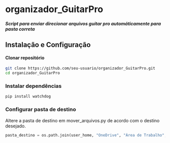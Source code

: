 # organizador_GuitarPro
##### Script para enviar direcionar arquivos guitar pro automáticamente para pasta correta

## Instalação e Configuração

#### Clonar repositório

```sh
git clone https://github.com/seu-usuario/organizador_GuitarPro.git
cd organizador_GuitarPro
```

### Instalar dependências

```sh
pip install watchdog
```

### Configurar pasta de destino

Altere a pasta de destino em mover_arquivos.py de acordo com o destino desejado.

```python
pasta_destino = os.path.join(user_home, "OneDrive", "Área de Trabalho", "JG backup1", "GUITARRA")

```